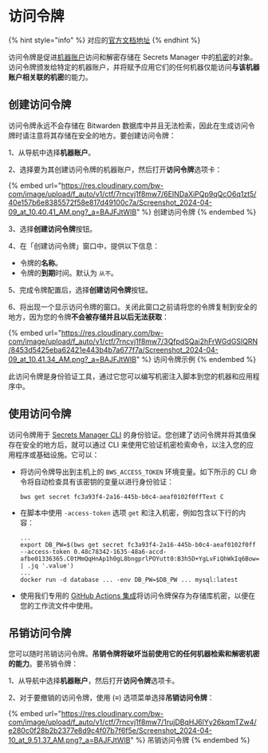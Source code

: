 # 访问令牌

{% hint style="info" %}
对应的[官方文档地址](https://bitwarden.com/help/access-tokens/)
{% endhint %}

访问令牌是促进[机器账户](machine-accounts.md)访问和解密存储在 Secrets Manager 中的[机密](secrets.md)的对象。访问令牌颁发给特定的机器账户，并将赋予应用它们的任何机器仅能访问**与该机器账户相关联的机密**的能力。

## 创建访问令牌 <a href="#create-an-access-token" id="create-an-access-token"></a>

访问令牌永远不会存储在 Bitwarden 数据库中并且无法检索，因此在生成访问令牌时请注意将其存储在安全的地方。要创建访问令牌：

1、从导航中选择**机器账户**。

2、选择要为其创建访问令牌的机器账户，然后打开**访问令牌**选项卡：

{% embed url="https://res.cloudinary.com/bw-com/image/upload/f_auto/v1/ctf/7rncvj1f8mw7/6EINDaXiPQp9qQcO6q1zt5/40e157b6e8385572f58e817d49100c7a/Screenshot_2024-04-09_at_10.40.41_AM.png?_a=BAJFJtWIB" %}
创建访问令牌
{% endembed %}

3、选择**创建访问令牌**按钮。

4、在「创建访问令牌」窗口中，提供以下信息：

* 令牌的**名称**。
* 令牌的**到期**时间。默认为 `从不`。

5、完成令牌配置后，选择**创建访问令牌**按钮。

6、将出现一个显示访问令牌的窗口。关闭此窗口之前请将您的令牌复制到安全的地方，因为您的令牌**不会被存储并且以后无法获取**：

{% embed url="https://res.cloudinary.com/bw-com/image/upload/f_auto/v1/ctf/7rncvj1f8mw7/3QfpdSQai2hFrWGdGSlQRN/8453d5425eba62421e443b4b7a677f7a/Screenshot_2024-04-09_at_10.41.34_AM.png?_a=BAJFJtWIB" %}
访问令牌示例
{% endembed %}

此访问令牌是身份验证工具，通过它您可以编写机密注入脚本到您的机器和应用程序中。

## 使用访问令牌 <a href="#use-an-access-token" id="use-an-access-token"></a>

访问令牌用于 [Secrets Manager CLI](../developer-tools/secrets-manager-cli.md) 的身份验证。您创建了访问令牌并将其值保存在安全的地方后，就可以通过 CLI 来使用它验证机密检索命令，以注入您的应用程序或基础设施。它可以：

*   将访问令牌导出到主机上的 `BWS_ACCESS_TOKEN` 环境变量。如下所示的 CLI 命令将自动检查具有该密钥的变量以进行身份​​验证：

    ```batch
    bws get secret fc3a93f4-2a16-445b-b0c4-aeaf0102f0ffText C
    ```
*   在脚本中使用 `-access-token` 选项 `get` 和注入机密，例如包含以下行的内容：

    ```batch
    ...
    export DB_PW=$(bws get secret fc3a93f4-2a16-445b-b0c4-aeaf0102f0ff --access-token 0.48c78342-1635-48a6-accd-afbe01336365.C0tMmQqHnAp1h0gL8bngprlPOYutt0:B3h5D+YgLvFiQhWkIq6Bow== | .jq '.value')
    ...
    docker run -d database ... -env DB_PW=$DB_PW ... mysql:latest
    ```
* 使用我们专用的 [GitHub Actions 集成](../integrations/github-actions.md)将访问令牌保存为存储库机密，以便在您的工作流文件中使用。

## 吊销访问令牌 <a href="#revoke-an-access-token" id="revoke-an-access-token"></a>

您可以随时吊销访问令牌。**吊销令牌将破坏当前使用它的任何机器检索和解密机密的能力**。要吊销令牌：

1、从导航中选择**机器账户**，然后打开**访问令牌**选项卡。

2、对于要撤销的访问令牌，使用 (**≡**) 选项菜单选择**吊销访问令牌**：

{% embed url="https://res.cloudinary.com/bw-com/image/upload/f_auto/v1/ctf/7rncvj1f8mw7/1rujDBqHJ6lYy26kqmTZw4/e280c0f28b2b2377e8d9c4f07b7f6f5e/Screenshot_2024-04-10_at_9.51.37_AM.png?_a=BAJFJtWIB" %}
吊销访问令牌
{% endembed %}
